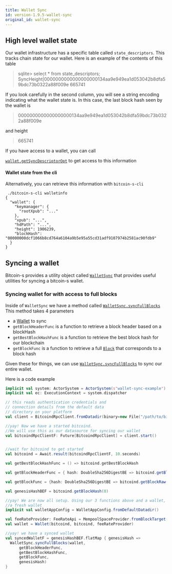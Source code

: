```yaml
---
title: Wallet Sync
id: version-1.9.5-wallet-sync
original_id: wallet-sync
---
```


## High level wallet state

Our wallet infrastructure has a specific table called `state_descriptors`.
This tracks chain state for our wallet.
Here is an example of the contents of this table

>sqlite> select * from state_descriptors;
SyncHeight|0000000000000000000134aa9e949ea1d053042b8dfa59bdc73b0322a88f009e 665741

If you look carefully in the second column, you will see a string encoding indicating
what the wallet state is. In this case, the last block hash seen by the wallet is

>0000000000000000000134aa9e949ea1d053042b8dfa59bdc73b0322a88f009e

and height

>665741

If you have access to a wallet, you can call

[`wallet.getSyncDescriptorOpt`](https://github.com/bitcoin-s/bitcoin-s/blob/36b5fc142715f8ab3ad053465d53dc29ab319790/wallet/src/main/scala/org/bitcoins/wallet/Wallet.scala#L160) to get access to this information

#### Wallet state from the cli

Alternatively, you can retrieve this information with `bitcoin-s-cli`

```
 ./bitcoin-s-cli walletinfo
{
  "wallet": {
    "keymanager": {
      "rootXpub": "..."
    },
    "xpub": "...",
    "hdPath": "...",
    "height": 1906239,
    "blockHash": "00000000dcf1066b8cd764a6104a9b5e95a55cd31adf9107974b2581ac90fdb9"
  }
}
```

## Syncing a wallet

Bitcoin-s provides a utility object called [`WalletSync`](https://github.com/bitcoin-s/bitcoin-s/blob/f3e81d027dfdda79e26642d5c29d381874ee72da/wallet/src/main/scala/org/bitcoins/wallet/sync/WalletSync.scala#L10)
that provides useful utilities for syncing a bitcoin-s wallet.

### Syncing wallet for with access to full blocks

Inside of `WalletSync` we have a method called [`WalletSync.syncFullBlocks`](https://github.com/bitcoin-s/bitcoin-s/blob/f3e81d027dfdda79e26642d5c29d381874ee72da/wallet/src/main/scala/org/bitcoins/wallet/sync/WalletSync.scala#L18)
This method takes 4 parameters

- a [Wallet](https://github.com/bitcoin-s/bitcoin-s/blob/36b5fc142715f8ab3ad053465d53dc29ab319790/wallet/src/main/scala/org/bitcoins/wallet/Wallet.scala#L46) to sync
- `getBlockHeaderFunc` is a function to retrieve a block header based on a blockHash
- `getBestBlockHashFunc` is a function to retrieve the best block hash for our blockchain
- `getBlockFunc` is a function to retrieve a full [`Block`](https://github.com/bitcoin-s/bitcoin-s/blob/8a148357d560a40bf21e7c0e3f4074cd276534fe/core/src/main/scala/org/bitcoins/core/protocol/blockchain/Block.scala#L18) that corresponds to a block hash

Given these for things, we can use [`WalletSync.syncFullBlocks`](https://github.com/bitcoin-s/bitcoin-s/blob/f3e81d027dfdda79e26642d5c29d381874ee72da/wallet/src/main/scala/org/bitcoins/wallet/sync/WalletSync.scala#L18) to sync our entire wallet.

Here is a code example


```scala
implicit val system: ActorSystem = ActorSystem(s"wallet-sync-example")
implicit val ec: ExecutionContext = system.dispatcher

// this reads authentication credentials and
// connection details from the default data
// directory on your platform
val client = BitcoindRpcClient.fromDatadir(binary=new File("/path/to/bitcoind"), datadir=new File("/path/to/bitcoind-datadir"))

//yay! Now we have a started bitcoind.
//We will use this as our datasource for syncing our wallet
val bitcoindRpcClientF: Future[BitcoindRpcClient] = client.start()


//wait for bitcoind to get started
val bitcoind = Await.result(bitcoindRpcClientF, 10.seconds)

val getBestBlockHashFunc = () => bitcoind.getBestBlockHash

val getBlockHeaderFunc = { hash: DoubleSha256DigestBE => bitcoind.getBlockHeaderRaw(hash) }

val getBlockFunc = {hash: DoubleSha256DigestBE => bitcoind.getBlockRaw(hash) }

val genesisHashBEF = bitcoind.getBlockHash(0)

//yay! We are now all setup. Using our 3 functions above and a wallet, we can now sync
//a fresh wallet
implicit val walletAppConfig = WalletAppConfig.fromDefaultDatadir()

val feeRateProvider: FeeRateApi = MempoolSpaceProvider.fromBlockTarget(6, proxyParams = None)
val wallet = Wallet(bitcoind, bitcoind, feeRateProvider)

//yay! we have a synced wallet
val syncedWalletF = genesisHashBEF.flatMap { genesisHash => 
  WalletSync.syncFullBlocks(wallet,
      getBlockHeaderFunc,
      getBestBlockHashFunc,
      getBlockFunc, 
      genesisHash)
}
```
